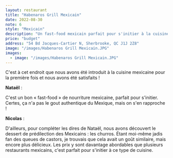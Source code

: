 ```yaml
---
layout: restaurant
title: "Habenaros Grill Mexicain"
date: 2022-08-30
note: 6
style: "Mexicain"
description: "Un fast-food mexicain parfait pour s'initier à la cuisine mexicaine avec des prix abordables"
price: "budget"
address: "54 Bd Jacques-Cartier N, Sherbrooke, QC J1J 2Z8"
image: "/images/Habenaros Grill Mexicain.JPG"
images:
  - image: "/images/Habenaros Grill Mexicain.JPG"
---
```


C'est à cet endroit que nous avons été introduit à la cuisine mexicaine pour la première fois et nous avons été satisfaits ! 

**Nataël** :

C'est un bon « fast-food » de nourriture mexicaine, parfait pour s'initier. Certes, ça n'a pas le gout authentique du Mexique, mais on s'en rapproche !

**Nicolas** :

D'ailleurs, pour compléter les dires de Nataël, nous avons découvert le dessert de prédilection des Mexicains : les churros. Étant moi-même jadis fan des queues de castors, je trouvais que cela avait un goût similaire, mais encore plus délicieux. Les prix y sont davantage abordables que plusieurs restaurants mexicains, c'est parfait pour s'initier à ce type de cuisine. 